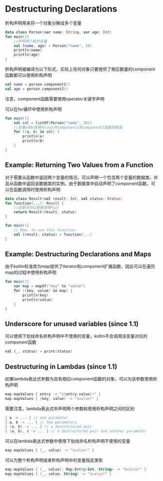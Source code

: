 # Destructuring Declarations
析构声明用来将一个对象分解成多个变量

```kotlin
data class Person(var name: String, var age: Int)
fun main(){
    //声明两个新的变量
    val (name, age) = Person("name", 20)
    println(name)
    println(age)
}    
```

析构声明被编译为以下形式，实际上任何对象只要提供了相应数量的component函数都可以使用析构声明

```kotlin
val name = person.component1()
val age = person.component2()
```

注意，component函数需要使用operator关键字声明

可以在for循环中使用析构声明

```kotlin
fun main(){
    val col = listOf(Person("name", 20))
    //变量a和b调用Person的component1和component2函数获取值
    for ((a, b) in col) {
        println(a)
        println(b)
    }
}
```

## Example: Returning Two Values from a Function
对于需要从函数中返回两个变量的情况，可以声明一个包含两个变量的数据类，并且从函数中返回该数据类的实例。由于数据类中自动声明了component函数，可以在函数调用时使用析构声明

```kotlin
data class Result(val result: Int, val status: Status)
fun function(...): Result {
    //这里也可以直接使用Pair
    return Result(result, status)
}

fun main(){
    // Now, to use this function:
    val (result, status) = function(...)
}
```

## Example: Destructuring Declarations and Maps
由于kotlin标准库为map提供了iterator和component扩展函数，因此可以在遍历map的过程中使用析构声明

```kotlin
fun main(){
    var map = mapOf("key" to "value")
    for ((key, value) in map) {
        println(key)
        println(value)
    }
}
```

## Underscore for unused variables (since 1.1)
可以使用下划线命名析构声明中不使用的变量，kotlin不会调用该变量对应的component函数

```kotlin
val (_, status) = print(status)
```

## Destructuring in Lambdas (since 1.1)
如果lambda表达式参数为具有相应component函数的对象，可以为该参数使用析构声明

```kotlin
map.mapValues { entry -> "${entry.value}!" }
map.mapValues { (key, value) -> "$value!" }
```

需要注意，lambda表达式中声明两个参数和使用析构声明之间的区别

```kotlin
{ a -> ... } // one parameter
{ a, b -> ... } // two parameters
{ (a, b) -> ... } // a destructured pair
{ (a, b), c -> ... } // a destructured pair and another parameter
```

可以在lambda表达式参数中使用下划线命名析构声明不使用的变量

```kotlin
map.mapValues { (_, value) -> "$value!" }
```

可以为整个析构声明或者析构声明中的变量指定类型

```kotlin
map.mapValues { (_, value): Map.Entry<Int, String> -> "$value!" }
map.mapValues { (_, value: String) -> "$value!" }
```
